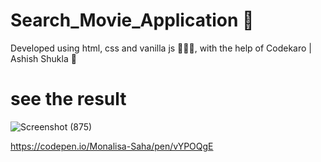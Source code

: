 # Search_Movie_Application 🤩
Developed using html, css and vanilla js 👩🏻‍💻, with the help of Codekaro | Ashish Shukla 🚀


# see the result
![Screenshot (875)](https://github.com/Monalisa-24/Search_Movie_Application/assets/116990954/f8b385a1-c108-4bea-b0f4-e1cb916eec17)

https://codepen.io/Monalisa-Saha/pen/vYPOQgE
